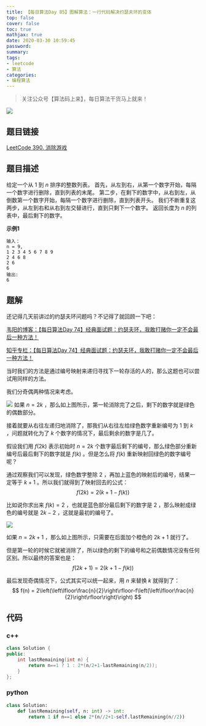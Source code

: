 ```yaml
---
title: 【每日算法Day 85】图解算法：一行代码解决约瑟夫环的变体
top: false
cover: false
toc: true
mathjax: true
date: 2020-03-30 10:59:45
password:
summary:
tags:
- leetcode
- 算法
categories:
- 编程算法
---
```


> 关注公众号【算法码上来】，每日算法干货马上就来！

![](/medias/contact.jpg)

## 题目链接
[LeetCode 390. 消除游戏](https://leetcode-cn.com/problems/elimination-game/ "LeetCode 390. 消除游戏")

## 题目描述
给定一个从 $1$ 到 $n$ 排序的整数列表。
首先，从左到右，从第一个数字开始，每隔一个数字进行删除，直到列表的末尾。
第二步，在剩下的数字中，从右到左，从倒数第一个数字开始，每隔一个数字进行删除，直到列表开头。
我们不断重复这两步，从左到右和从右到左交替进行，直到只剩下一个数字。
返回长度为 $n$ 的列表中，最后剩下的数字。

**示例1**
```text
输入：
n = 9,
1 2 3 4 5 6 7 8 9
2 4 6 8
2 6
6
输出:
6
```

## 题解
还记得几天前讲过的约瑟夫环问题吗？不记得了就回顾一下吧：

[韦阳的博客：【每日算法Day 74】经典面试题：约瑟夫环，我敢打赌你一定不会最后一种方法！](https://godweiyang.com/2020/03/19/leetcode-interview-62/ "韦阳的博客：【每日算法Day 74】经典面试题：约瑟夫环，我敢打赌你一定不会最后一种方法！")

[知乎专栏：【每日算法Day 74】经典面试题：约瑟夫环，我敢打赌你一定不会最后一种方法！](https://zhuanlan.zhihu.com/p/114391147 "知乎专栏：【每日算法Day 74】经典面试题：约瑟夫环，我敢打赌你一定不会最后一种方法！")

当时我们的方法是通过编号映射来递归寻找下一轮存活的人的，那么这题也可以尝试用同样的方法。

我们分奇偶两种情况来考虑。

![](1.jpg)
如果 $n=2k$ ，那么如上图所示，第一轮消除完了之后，剩下的数字就是绿色的偶数部分。

接着就要从右往左递归地消除了，那我们从右往左给绿色数字重新编号为 $1$ 到 $k$ ，问题就转化为了 $k$ 个数字的情况下，最后剩余的数字是几了。

假设我们用 $f(2k)$ 表示初始时 $n=2k$ 个数字最后剩下的编号，那么绿色部分重新编号后最后剩下的数字就是 $f(k)$ 。但是怎么将 $f(k)$ 重新映射回绿色的数字编号呢？

通过观察我们可以发现，绿色数字整除 $2$ ，再加上蓝色的映射后的编号，结果一定等于 $k+1$ 。所以我们就得到了映射回去的公式：
$$
f(2k) = 2(k+1-f(k))
$$

比如说你求出来 $f(k) = 2$ ，也就是蓝色部分最后剩下的数字是 $2$ ，那么映射成绿色的编号就是 $2k-2$ ，这就是最初的编号了。

![](2.jpg)

如果 $n=2k+1$ ，那么如上图所示，只需要在后面加个橙色的 $2k+1$ 就行了。

但是第一轮的时候它就被消除了，所以绿色的剩下的编号和之前偶数情况没有任何区别。所以最终的答案也是：
$$
f(2k+1) = 2(k+1-f(k))
$$

最后发现奇偶情况下，公式其实可以统一起来，用 $n$ 来替换 $k$ 就得到了：
$$
f(n) = 2\left(\left\lfloor\frac{n}{2}\right\rfloor-f\left(\left\lfloor\frac{n}{2}\right\rfloor\right)\right)
$$

## 代码
### c++
```cpp
class Solution {
public:
    int lastRemaining(int n) {
        return n==1 ? 1 : 2*(n/2+1-lastRemaining(n/2));
    }
};
```

### python
```python
class Solution:
    def lastRemaining(self, n: int) -> int:
        return 1 if n==1 else 2*(n//2+1-self.lastRemaining(n//2))
```
